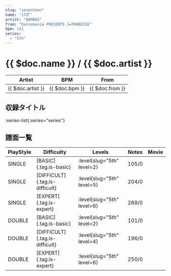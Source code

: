 ```yaml
---
slug: "seventeen"
name: "17才"
artist: "BAMBEE"
from: "Dancemania PRESENTS J★PARADISE"
bpm: 142
series:
  - "5th"
---
```


# {{ $doc.name }} / {{ $doc.artist }}

|Artist|BPM|From|
|------|---|----|
|{{ $doc.artist }}|{{ $doc.bpm }}|{{ $doc.from }}|

## 収録タイトル

:series-list{:series="series"}

## 譜面一覧

|PlayStyle|Difficulty|Levels|Notes|Movie|
|---------|----------|------|-----|-----|
|SINGLE|[BASIC]{.tag.is-basic}|:level{slug="5th" level=2}|105/0||
|SINGLE|[DIFFICULT]{.tag.is-difficult}|:level{slug="5th" level=5}|204/0||
|SINGLE|[EXPERT]{.tag.is-expert}|:level{slug="5th" level=6}|269/0||
|DOUBLE|[BASIC]{.tag.is-basic}|:level{slug="5th" level=2}|101/0||
|DOUBLE|[DIFFICULT]{.tag.is-difficult}|:level{slug="5th" level=4}|196/0||
|DOUBLE|[EXPERT]{.tag.is-expert}|:level{slug="5th" level=6}|250/0||
